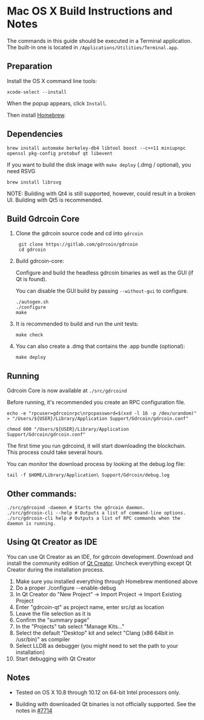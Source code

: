 Mac OS X Build Instructions and Notes
====================================
The commands in this guide should be executed in a Terminal application.
The built-in one is located in `/Applications/Utilities/Terminal.app`.

Preparation
-----------
Install the OS X command line tools:

`xcode-select --install`

When the popup appears, click `Install`.

Then install [Homebrew](https://brew.sh).

Dependencies
----------------------

    brew install automake berkeley-db4 libtool boost --c++11 miniupnpc openssl pkg-config protobuf qt libevent

If you want to build the disk image with `make deploy` (.dmg / optional), you need RSVG

    brew install librsvg

NOTE: Building with Qt4 is still supported, however, could result in a broken UI. Building with Qt5 is recommended.

Build Gdrcoin Core
------------------------

1. Clone the gdrcoin source code and cd into `gdrcoin`

        git clone https://gitlab.com/gdrcoin/gdrcoin
        cd gdrcoin

2.  Build gdrcoin-core:

    Configure and build the headless gdrcoin binaries as well as the GUI (if Qt is found).

    You can disable the GUI build by passing `--without-gui` to configure.

        ./autogen.sh
        ./configure
        make

3.  It is recommended to build and run the unit tests:

        make check

4.  You can also create a .dmg that contains the .app bundle (optional):

        make deploy

Running
-------

Gdrcoin Core is now available at `./src/gdrcoind`

Before running, it's recommended you create an RPC configuration file.

    echo -e "rpcuser=gdrcoinrpc\nrpcpassword=$(xxd -l 16 -p /dev/urandom)" > "/Users/${USER}/Library/Application Support/Gdrcoin/gdrcoin.conf"

    chmod 600 "/Users/${USER}/Library/Application Support/Gdrcoin/gdrcoin.conf"

The first time you run gdrcoind, it will start downloading the blockchain. This process could take several hours.

You can monitor the download process by looking at the debug.log file:

    tail -f $HOME/Library/Application\ Support/Gdrcoin/debug.log

Other commands:
-------

    ./src/gdrcoind -daemon # Starts the gdrcoin daemon.
    ./src/gdrcoin-cli --help # Outputs a list of command-line options.
    ./src/gdrcoin-cli help # Outputs a list of RPC commands when the daemon is running.

Using Qt Creator as IDE
------------------------
You can use Qt Creator as an IDE, for gdrcoin development.
Download and install the community edition of [Qt Creator](https://www.qt.io/download/).
Uncheck everything except Qt Creator during the installation process.

1. Make sure you installed everything through Homebrew mentioned above
2. Do a proper ./configure --enable-debug
3. In Qt Creator do "New Project" -> Import Project -> Import Existing Project
4. Enter "gdrcoin-qt" as project name, enter src/qt as location
5. Leave the file selection as it is
6. Confirm the "summary page"
7. In the "Projects" tab select "Manage Kits..."
8. Select the default "Desktop" kit and select "Clang (x86 64bit in /usr/bin)" as compiler
9. Select LLDB as debugger (you might need to set the path to your installation)
10. Start debugging with Qt Creator

Notes
-----

* Tested on OS X 10.8 through 10.12 on 64-bit Intel processors only.

* Building with downloaded Qt binaries is not officially supported. See the notes in [#7714](https://github.com/bitcoin/bitcoin/issues/7714)
